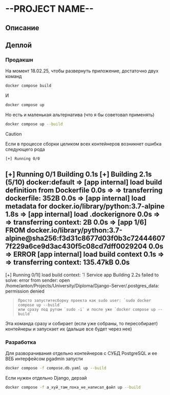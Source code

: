 # --PROJECT NAME--

## Описание

## Деплой

### Продакшн

На момент 18.02.25, чтобы развернуть приложение, достаточно двух команд
```sh
docker compose build
```

И

```sh
docker compose up
```

Но есть и маленькая альтернатива (что я бы советовал применять)
```sh
docker compose up --build
```

> [!CAUTION]
> Если в процессе сборки целиком всех контейнеров возникнет ошибка следующего рода
> ```
> [+] Running 0/0
[+] Running 0/1 Building                                                                                                     0.1s 
[+] Building 2.1s (5/10)                                                                                           docker:default 
 => [app internal] load build definition from Dockerfile                                                                     0.0s
 => => transferring dockerfile: 352B                                                                                         0.0s
 => [app internal] load metadata for docker.io/library/python:3.7-alpine                                                     1.8s 
 => [app internal] load .dockerignore                                                                                        0.0s
 => => transferring context: 2B                                                                                              0.0s
 => [app 1/6] FROM docker.io/library/python:3.7-alpine@sha256:f3d31c8677d03f0b3c724446077f229a6ce9d3ac430f5c08cd7dff0029204  0.0s
 => ERROR [app internal] load build context                                                                                  0.1s
 => => transferring context: 135.47kB                                                                                        0.0s 
------
[+] Running 0/1l] load build context:
 ⠹ Service app  Building                                                                                                     2.2s 
failed to solve: error from sender: open /home/anton/Projects/University/Diploma/Django-Server/.postgres_data: permission denied
> ```
> Просто запуститесборку проекта как sudo user: `sudo docker compose up --build` 
> или сразу под рутом `sudo -i` и после уже `docker compose up --build`

Эта команда сразу и собирает (если уже собраны, то пересобирает) контейнеры и запускает их (дальше все будет через нее)

### Разработка

Для разворачивания отдельно контейнеров с СУБД PostgreSQL и ее ВЕБ интерфейсом pgadmin запусти
```sh
docker compose -f compose.db.yaml up --build
```

Если нужен отдельно Django, дерзай
```sh
docker compose -f а_хуй_там_пока_не_написал_файл up --build
```
